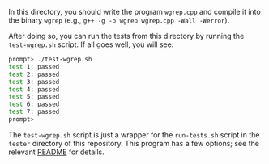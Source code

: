 
In this directory, you should write the program `wgrep.cpp` and compile it into
the binary `wgrep` (e.g., `g++ -g -o wgrep wgrep.cpp -Wall -Werror`).

After doing so, you can run the tests from this directory by running the
`test-wgrep.sh` script. If all goes well, you will see:

```sh
prompt> ./test-wgrep.sh
test 1: passed
test 2: passed
test 3: passed
test 4: passed
test 5: passed
test 6: passed
test 7: passed
prompt>
```

The `test-wgrep.sh` script is just a wrapper for the `run-tests.sh` script in
the `tester` directory of this repository. This program has a few options; see
the relevant
[README](https://github.com/remzi-arpacidusseau/ostep-projects/blob/master/tester/README.md)
for details.
